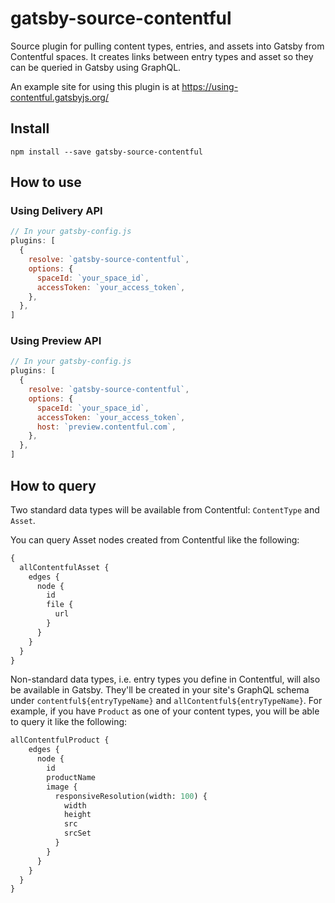 # gatsby-source-contentful

Source plugin for pulling content types, entries, and assets into Gatsby from Contentful spaces. It creates links between entry types and asset so they can be queried in Gatsby using GraphQL.

An example site for using this plugin is at
https://using-contentful.gatsbyjs.org/

## Install

`npm install --save gatsby-source-contentful`

## How to use

### Using Delivery API

```javascript
// In your gatsby-config.js
plugins: [
  {
    resolve: `gatsby-source-contentful`,
    options: {
      spaceId: `your_space_id`,
      accessToken: `your_access_token`,
    },
  },
]
```
### Using Preview API

```javascript
// In your gatsby-config.js
plugins: [
  {
    resolve: `gatsby-source-contentful`,
    options: {
      spaceId: `your_space_id`,
      accessToken: `your_access_token`,
      host: `preview.contentful.com`,
    },
  },
]
```

## How to query

Two standard data types will be available from Contentful: `ContentType` and `Asset`.

You can query Asset nodes created from Contentful like the following:

```graphql
{
  allContentfulAsset {
    edges {
      node {
        id
        file {
          url
        }
      }
    }
  }
}
```

Non-standard data types, i.e. entry types you define in Contentful, will also
be available in Gatsby. They'll be created in your site's GraphQL schema under
`contentful${entryTypeName}` and `allContentful${entryTypeName}`. For example,
if you have `Product` as one of your content types, you will be able to query
it like the following:

```graphql
allContentfulProduct {
    edges {
      node {
        id
        productName
        image {
          responsiveResolution(width: 100) {
            width
            height
            src
            srcSet
          }
        }
      }
    }
  }
}
```
